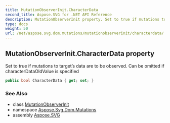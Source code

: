 ```yaml
---
title: MutationObserverInit.CharacterData
second_title: Aspose.SVG for .NET API Reference
description: MutationObserverInit property. Set to true if mutations to targets data are to be observed. Can be omitted if characterDataOldValue is specified
type: docs
weight: 50
url: /net/aspose.svg.dom.mutations/mutationobserverinit/characterdata/
---
```

## MutationObserverInit.CharacterData property

Set to true if mutations to target’s data are to be observed. Can be omitted if characterDataOldValue is specified

```csharp
public bool CharacterData { get; set; }
```

### See Also

* class [MutationObserverInit](../)
* namespace [Aspose.Svg.Dom.Mutations](../../../aspose.svg.dom.mutations/)
* assembly [Aspose.SVG](../../../)
